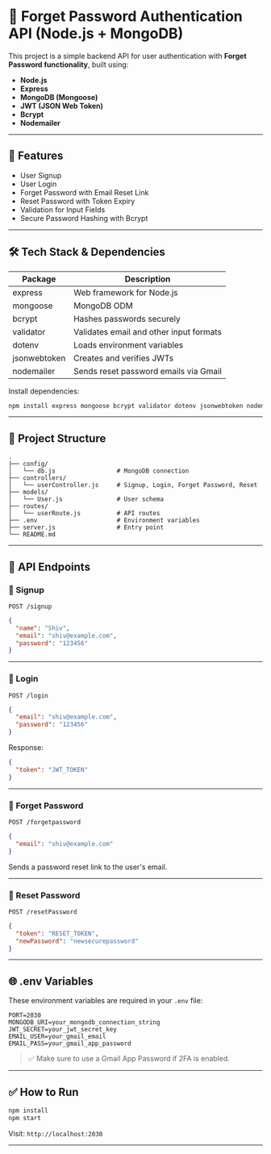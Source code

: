 # 🔐 Forget Password Authentication API (Node.js + MongoDB)

This project is a simple backend API for user authentication with **Forget Password functionality**, built using:

- **Node.js**
- **Express**
- **MongoDB (Mongoose)**
- **JWT (JSON Web Token)**
- **Bcrypt**
- **Nodemailer**

---

## 🚀 Features

- User Signup
- User Login
- Forget Password with Email Reset Link
- Reset Password with Token Expiry
- Validation for Input Fields
- Secure Password Hashing with Bcrypt

---

## 🛠️ Tech Stack & Dependencies

| Package        | Description                                |
|----------------|--------------------------------------------|
| express        | Web framework for Node.js                  |
| mongoose       | MongoDB ODM                                |
| bcrypt         | Hashes passwords securely                  |
| validator      | Validates email and other input formats    |
| dotenv         | Loads environment variables                |
| jsonwebtoken   | Creates and verifies JWTs                  |
| nodemailer     | Sends reset password emails via Gmail      |

Install dependencies:

```bash
npm install express mongoose bcrypt validator dotenv jsonwebtoken nodemailer
```

---

## 📂 Project Structure

```
.
├── config/
│   └── db.js                 # MongoDB connection
├── controllers/
│   └── userController.js     # Signup, Login, Forget Password, Reset
├── models/
│   └── User.js               # User schema
├── routes/
│   └── userRoute.js          # API routes
├── .env                      # Environment variables
├── server.js                 # Entry point
└── README.md
```

---

## 🧪 API Endpoints

### 📝 Signup
`POST /signup`

```json
{
  "name": "Shiv",
  "email": "shiv@example.com",
  "password": "123456"
}
```

---

### 🔐 Login
`POST /login`

```json
{
  "email": "shiv@example.com",
  "password": "123456"
}
```

Response:

```json
{
  "token": "JWT_TOKEN"
}
```

---

### 📧 Forget Password
`POST /forgetpassword`

```json
{
  "email": "shiv@example.com"
}
```

Sends a password reset link to the user's email.

---

### 🔁 Reset Password
`POST /resetPassword`

```json
{
  "token": "RESET_TOKEN",
  "newPassword": "newsecurepassword"
}
```

---

## 🌐 .env Variables

These environment variables are required in your `.env` file:

```env
PORT=2030
MONGODB_URI=your_mongodb_connection_string
JWT_SECRET=your_jwt_secret_key
EMAIL_USER=your_gmail_email
EMAIL_PASS=your_gmail_app_password
```

> ✅ Make sure to use a Gmail App Password if 2FA is enabled.

---

## ✅ How to Run

```bash
npm install
npm start
```

Visit: `http://localhost:2030`

---


